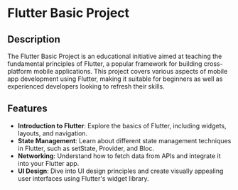 # Flutter Basic Project

## Description

The Flutter Basic Project is an educational initiative aimed at teaching the fundamental principles of Flutter, a popular framework for building cross-platform mobile applications. This project covers various aspects of mobile app development using Flutter, making it suitable for beginners as well as experienced developers looking to refresh their skills.

## Features

- **Introduction to Flutter**: Explore the basics of Flutter, including widgets, layouts, and navigation.
- **State Management**: Learn about different state management techniques in Flutter, such as setState, Provider, and Bloc.
- **Networking**: Understand how to fetch data from APIs and integrate it into your Flutter app.
- **UI Design**: Dive into UI design principles and create visually appealing user interfaces using Flutter's widget library.
